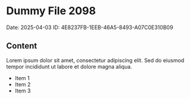 # Dummy File 2098

Date: 2025-04-03
ID: 4E8237FB-1EEB-46A5-8493-A07C0E310B09

## Content

Lorem ipsum dolor sit amet, consectetur adipiscing elit.
Sed do eiusmod tempor incididunt ut labore et dolore magna aliqua.

* Item 1
* Item 2
* Item 3
